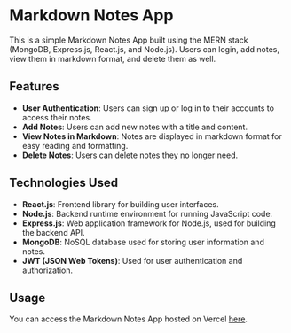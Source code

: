 # Markdown Notes App

This is a simple Markdown Notes App built using the MERN stack (MongoDB, Express.js, React.js, and Node.js). Users can login, add notes, view them in markdown format, and delete them as well.

## Features

- **User Authentication**: Users can sign up or log in to their accounts to access their notes.
- **Add Notes**: Users can add new notes with a title and content.
- **View Notes in Markdown**: Notes are displayed in markdown format for easy reading and formatting.
- **Delete Notes**: Users can delete notes they no longer need.

## Technologies Used

- **React.js**: Frontend library for building user interfaces.
- **Node.js**: Backend runtime environment for running JavaScript code.
- **Express.js**: Web application framework for Node.js, used for building the backend API.
- **MongoDB**: NoSQL database used for storing user information and notes.
- **JWT (JSON Web Tokens)**: Used for user authentication and authorization.

## Usage

You can access the Markdown Notes App hosted on Vercel [here](https://markdown-notes-eight.vercel.app/login).
